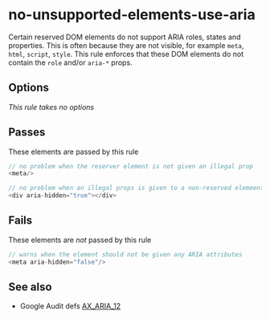 # no-unsupported-elements-use-aria


Certain reserved DOM elements do not support ARIA roles, states and properties.
This is often because they are not visible, for example `meta`, `html`, `script`,
`style`. This rule enforces that these DOM elements do not contain the `role` and/or
`aria-*` props.


## Options

*This rule takes no options*

## Passes

These elements are passed by this rule
```js
// no problem when the reserver element is not given an illegal prop
<meta/>

// no problem when an illegal props is given to a non-reserved elemeent
<div aria-hidden="true"></div>
```

## Fails

These elements are *not* passed by this rule
```js
// warns when the element should not be given any ARIA attributes
<meta aria-hidden="false"/>
```

## See also

 - Google Audit defs [AX_ARIA_12](https://github.com/GoogleChrome/accessibility-developer-tools/wiki/Audit-defs#ax_aria_12)